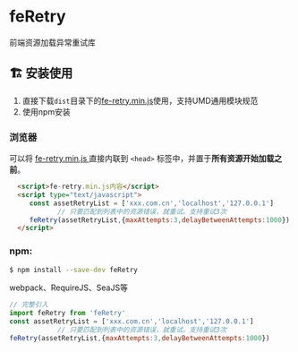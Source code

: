 # feRetry
前端资源加载异常重试库
 
 
## :building_construction:  安装使用
1. 直接下载`dist`目录下的[fe-retry.min.js](https://github.com/tangyuhui/feRetry/blob/master/dist/fe-retry.min.js)使用，支持UMD通用模块规范  
2. 使用npm安装


### 浏览器
 可以将 [fe-retry.min.js ](https://github.com/tangyuhui/feRetry/blob/master/dist/fe-retry.min.js) 直接内联到 `<head>` 标签中，并置于**所有资源开始加载之前**。
``` html
  <script>fe-retry.min.js内容</script>
  <script type="text/javascript">
     const assetRetryList = ['xxx.com.cn','localhost','127.0.0.1']
            // 只要匹配到列表中的资源错误，就重试。支持重试3次
     feRetry(assetRetryList,{maxAttempts:3,delayBetweenAttempts:1000})
  </script>
```
 

### npm:
``` bash
$ npm install --save-dev feRetry
```

webpack、RequireJS、SeaJS等
``` javascript
// 完整引入
import feRetry from 'feRetry'
const assetRetryList = ['xxx.com.cn','localhost','127.0.0.1']
            // 只要匹配到列表中的资源错误，就重试。支持重试3次
feRetry(assetRetryList,{maxAttempts:3,delayBetweenAttempts:1000})
```
 